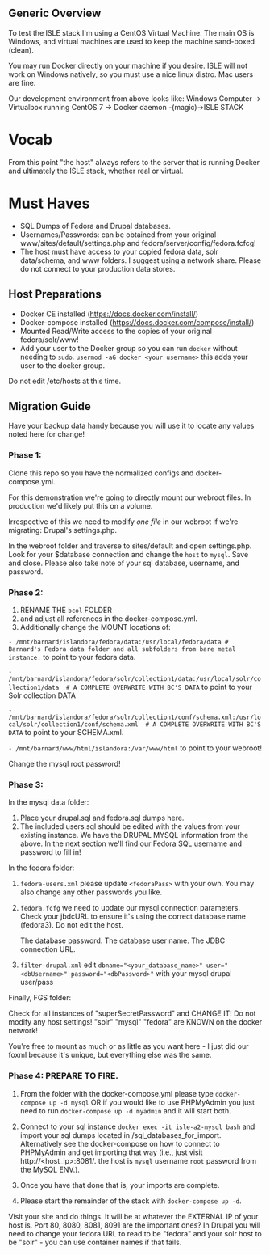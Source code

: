 ## Generic Overview

To test the ISLE stack I'm using a CentOS Virtual Machine.  The main OS is Windows, and virtual machines are used to keep the machine sand-boxed (clean).

You may run Docker directly on your machine if you desire.  ISLE will not work on Windows natively, so you must use a nice linux distro.  Mac users are fine.

Our development environment from above looks like: Windows Computer -> Virtualbox running CentOS 7 -> Docker daemon -(magic)->ISLE STACK

Vocab
=
From this point "the host" always refers to the server that is running Docker and ultimately the ISLE stack, whether real or virtual.


Must Haves
=
  - SQL Dumps of Fedora and Drupal databases.
  - Usernames/Passwords: can be obtained from your original www/sites/default/settings.php and fedora/server/config/fedora.fcfcg!
  - The host must have access to your copied fedora data, solr data/schema, and www folders.  I suggest using a network share.  Please do not connect to your production data stores.


## Host Preparations

  - Docker CE installed  (https://docs.docker.com/install/)
  - Docker-compose installed (https://docs.docker.com/compose/install/)
  - Mounted Read/Write access to the copies of your original fedora/solr/www!
  - Add your user to the Docker group so you can run `docker` without needing to `sudo`.  `usermod -aG docker <your username>` this adds your user to the docker group.

Do not edit /etc/hosts at this time.

## Migration Guide

Have your backup data handy because you will use it to locate any values noted here for change!

### Phase 1:
Clone this repo so you have the normalized configs and docker-compose.yml.  

For this demonstration we're going to directly mount our webroot files.  In production we'd likely put this on a volume.

Irrespective of this we need to modify _one file_ in our webroot if we're migrating: Drupal's settings.php.

In the webroot folder and traverse to sites/default and open settings.php.  Look for your $database connection and change the `host` to `mysql`.  Save and close.  Please also take note of your sql database, username, and password.

### Phase 2:
1. RENAME THE `bcol` FOLDER
2. and adjust all references in the docker-compose.yml.
3. Additionally change the MOUNT locations of:

`- /mnt/barnard/islandora/fedora/data:/usr/local/fedora/data # Barnard's Fedora data folder and all subfolders from bare metal instance.` to point to your fedora data.

`- /mnt/barnard/islandora/fedora/solr/collection1/data:/usr/local/solr/collection1/data  # A COMPLETE OVERWRITE WITH BC'S DATA` to point to your Solr collection DATA

`- /mnt/barnard/islandora/fedora/solr/collection1/conf/schema.xml:/usr/local/solr/collection1/conf/schema.xml  # A COMPLETE OVERWRITE WITH BC'S DATA` to point to your SCHEMA.xml.

`- /mnt/barnard/www/html/islandora:/var/www/html` to point to your webroot!

Change the mysql root password!


### Phase 3:
In the mysql data folder:
1. Place your drupal.sql and fedora.sql dumps here.
2. The included users.sql should be edited with the values from your existing instance.  We have the DRUPAL MYSQL information from the above.  In the next section we'll find our Fedora SQL username and password to fill in!

In the fedora folder:  
1. `fedora-users.xml` please update `<fedoraPass>` with your own.  You may also change any other passwords you like.
2. `fedora.fcfg` we need to update our mysql connection parameters. Check your jbdcURL to ensure it's using the correct database name (fedora3).  Do not edit the host.

    <param name="dbPassword" value="superSecretPassword">
      <comment>The database password.</comment>
    </param>

    <param name="dbUsername" value="fedoraDBuser">
      <comment>The database user name.</comment>
    </param>

    <param name="jdbcURL" value="jdbc:mysql://mysql:3306/fedora3?useUnicode=true&amp;amp;characterEncoding=UTF-8&amp;amp;autoReconnect=true">
      <comment>The JDBC connection URL.</comment>
    </param>

3. `filter-drupal.xml` edit `dbname="<your_database_name>" user="<dbUsername>" password="<dbPassword>"` with your mysql drupal user/pass

Finally, FGS folder:

Check for all instances of "superSecretPassword" and CHANGE IT!  Do not modify any host settings!  "solr" "mysql" "fedora" are KNOWN on the docker network!

You're free to mount as much or as little as you want here - I just did our foxml because it's unique, but everything else was the same. 

### Phase 4: PREPARE TO FIRE.
1. From the folder with the docker-compose.yml please type `docker-compose up -d mysql` OR
if you would like to use PHPMyAdmin you just need to run `docker-compose up -d myadmin` and it will start both. 

2. Connect to your sql instance `docker exec -it isle-a2-mysql bash` and import your sql dumps located in /sql_databases_for_import.  Alternatively see the docker-compose on how to connect to PHPMyAdmin and get importing that way (i.e., just visit http://<host_ip>:8081/. the host is `mysql` username `root` password from the MySQL ENV.).

3. Once you have that done that is, your imports are complete.  

4. Please start the remainder of the stack with `docker-compose up -d`.

Visit your site and do things.  It will be at whatever the EXTERNAL IP of your host is. Port 80, 8080, 8081, 8091 are the important ones?  In Drupal you will need to change your fedora URL to read to be "fedora" and your solr host to be "solr" - you can use container names if that fails.
